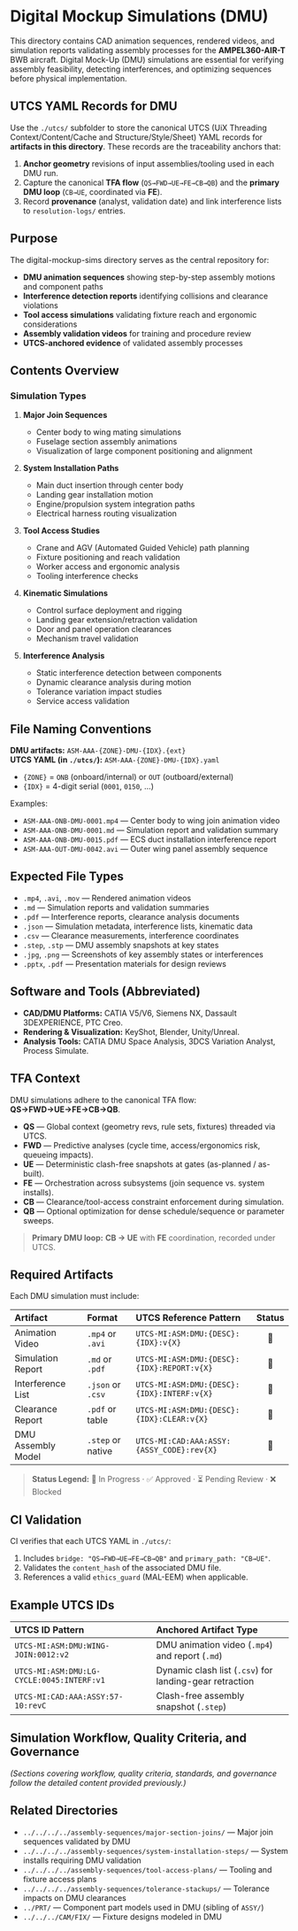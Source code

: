 # Digital Mockup Simulations (DMU)

This directory contains CAD animation sequences, rendered videos, and simulation reports validating assembly processes for the **AMPEL360-AIR-T** BWB aircraft. Digital Mock-Up (DMU) simulations are essential for verifying assembly feasibility, detecting interferences, and optimizing sequences before physical implementation.

## UTCS YAML Records for DMU

Use the `./utcs/` subfolder to store the canonical UTCS (UiX Threading Context/Content/Cache and Structure/Style/Sheet) YAML records for **artifacts in this directory**. These records are the traceability anchors that:
1. **Anchor geometry** revisions of input assemblies/tooling used in each DMU run.
2. Capture the canonical **TFA flow** (`QS→FWD→UE→FE→CB→QB`) and the **primary DMU loop** (`CB→UE`, coordinated via **FE**).
3. Record **provenance** (analyst, validation date) and link interference lists to `resolution-logs/` entries.

## Purpose

The digital-mockup-sims directory serves as the central repository for:

- **DMU animation sequences** showing step-by-step assembly motions and component paths
- **Interference detection reports** identifying collisions and clearance violations
- **Tool access simulations** validating fixture reach and ergonomic considerations
- **Assembly validation videos** for training and procedure review
- **UTCS-anchored evidence** of validated assembly processes

## Contents Overview

### Simulation Types

1. **Major Join Sequences**
   - Center body to wing mating simulations
   - Fuselage section assembly animations
   - Visualization of large component positioning and alignment

2. **System Installation Paths**
   - Main duct insertion through center body
   - Landing gear installation motion
   - Engine/propulsion system integration paths
   - Electrical harness routing visualization

3. **Tool Access Studies**
   - Crane and AGV (Automated Guided Vehicle) path planning
   - Fixture positioning and reach validation
   - Worker access and ergonomic analysis
   - Tooling interference checks

4. **Kinematic Simulations**
   - Control surface deployment and rigging
   - Landing gear extension/retraction validation
   - Door and panel operation clearances
   - Mechanism travel validation

5. **Interference Analysis**
   - Static interference detection between components
   - Dynamic clearance analysis during motion
   - Tolerance variation impact studies
   - Service access validation

## File Naming Conventions

**DMU artifacts:** `ASM-AAA-{ZONE}-DMU-{IDX}.{ext}`  
**UTCS YAML (in `./utcs/`):** `ASM-AAA-{ZONE}-DMU-{IDX}.yaml`

- `{ZONE}` = `ONB` (onboard/internal) or `OUT` (outboard/external)  
- `{IDX}` = 4-digit serial (`0001`, `0150`, …)

Examples:
- `ASM-AAA-ONB-DMU-0001.mp4` — Center body to wing join animation video
- `ASM-AAA-ONB-DMU-0001.md` — Simulation report and validation summary
- `ASM-AAA-ONB-DMU-0015.pdf` — ECS duct installation interference report
- `ASM-AAA-OUT-DMU-0042.avi` — Outer wing panel assembly sequence

## Expected File Types

- `.mp4`, `.avi`, `.mov` — Rendered animation videos
- `.md` — Simulation reports and validation summaries
- `.pdf` — Interference reports, clearance analysis documents
- `.json` — Simulation metadata, interference lists, kinematic data
- `.csv` — Clearance measurements, interference coordinates
- `.step`, `.stp` — DMU assembly snapshots at key states
- `.jpg`, `.png` — Screenshots of key assembly states or interferences
- `.pptx`, `.pdf` — Presentation materials for design reviews

## Software and Tools (Abbreviated)

- **CAD/DMU Platforms:** CATIA V5/V6, Siemens NX, Dassault 3DEXPERIENCE, PTC Creo.
- **Rendering & Visualization:** KeyShot, Blender, Unity/Unreal.
- **Analysis Tools:** CATIA DMU Space Analysis, 3DCS Variation Analyst, Process Simulate.

## TFA Context

DMU simulations adhere to the canonical TFA flow: **QS→FWD→UE→FE→CB→QB**.

- **QS** — Global context (geometry revs, rule sets, fixtures) threaded via UTCS.
- **FWD** — Predictive analyses (cycle time, access/ergonomics risk, queueing impacts).
- **UE** — Deterministic clash-free snapshots at gates (as-planned / as-built).
- **FE** — Orchestration across subsystems (join sequence vs. system installs).
- **CB** — Clearance/tool-access constraint enforcement during simulation.
- **QB** — Optional optimization for dense schedule/sequence or parameter sweeps.

> **Primary DMU loop:** **CB → UE** with **FE** coordination, recorded under UTCS.

## Required Artifacts

Each DMU simulation must include:

| Artifact | Format | UTCS Reference Pattern | Status |
| :--- | :--- | :--- | :---: |
| Animation Video | `.mp4` or `.avi` | `UTCS-MI:ASM:DMU:{DESC}:{IDX}:v{X}` | 🔄 |
| Simulation Report | `.md` or `.pdf` | `UTCS-MI:ASM:DMU:{DESC}:{IDX}:REPORT:v{X}` | 🔄 |
| Interference List | `.json` or `.csv` | `UTCS-MI:ASM:DMU:{DESC}:{IDX}:INTERF:v{X}` | 🔄 |
| Clearance Report | `.pdf` or table | `UTCS-MI:ASM:DMU:{DESC}:{IDX}:CLEAR:v{X}` | 🔄 |
| DMU Assembly Model | `.step` or native | `UTCS-MI:CAD:AAA:ASSY:{ASSY_CODE}:rev{X}` | 🔄 |

> **Status Legend:** 🔄 In Progress · ✅ Approved · ⏳ Pending Review · ❌ Blocked

## CI Validation

CI verifies that each UTCS YAML in `./utcs/`:
1. Includes `bridge: "QS→FWD→UE→FE→CB→QB"` and `primary_path: "CB→UE"`.
2. Validates the `content_hash` of the associated DMU file.
3. References a valid `ethics_guard` (MAL-EEM) when applicable.

## Example UTCS IDs

| UTCS ID Pattern | Anchored Artifact Type |
|:-------------------------------------------------|:----------------------------------------------------------------|
| `UTCS-MI:ASM:DMU:WING-JOIN:0012:v2` | DMU animation video (`.mp4`) and report (`.md`) |
| `UTCS-MI:ASM:DMU:LG-CYCLE:0045:INTERF:v1` | Dynamic clash list (`.csv`) for landing-gear retraction |
| `UTCS-MI:CAD:AAA:ASSY:57-10:revC` | Clash-free assembly snapshot (`.step`) |

## Simulation Workflow, Quality Criteria, and Governance

*(Sections covering workflow, quality criteria, standards, and governance follow the detailed content provided previously.)*

## Related Directories

- `../../../../assembly-sequences/major-section-joins/` — Major join sequences validated by DMU  
- `../../../../assembly-sequences/system-installation-steps/` — System installs requiring DMU validation  
- `../../../../assembly-sequences/tool-access-plans/` — Tooling and fixture access plans  
- `../../../../assembly-sequences/tolerance-stackups/` — Tolerance impacts on DMU clearances  
- `../PRT/` — Component part models used in DMU (sibling of `ASSY/`)  
- `../../../CAM/FIX/` — Fixture designs modeled in DMU
